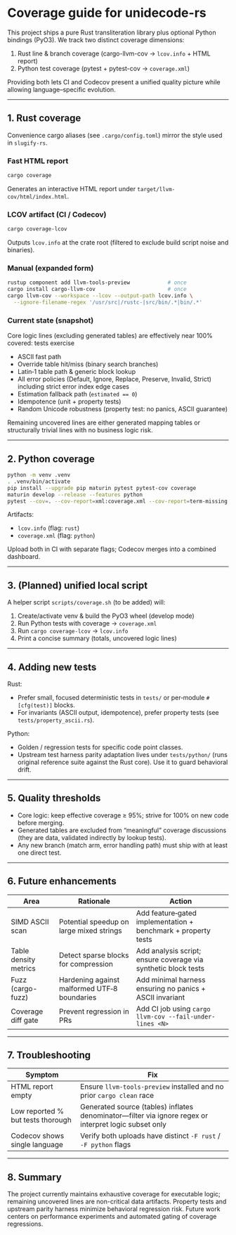 # Coverage guide for unidecode-rs

This project ships a pure Rust transliteration library plus optional Python bindings (PyO3). We track two distinct coverage dimensions:

1. Rust line & branch coverage (cargo-llvm-cov -> `lcov.info` + HTML report)
2. Python test coverage (pytest + pytest-cov -> `coverage.xml`)

Providing both lets CI and Codecov present a unified quality picture while allowing language–specific evolution.

---
## 1. Rust coverage

Convenience cargo aliases (see `.cargo/config.toml`) mirror the style used in `slugify-rs`.

### Fast HTML report
```bash
cargo coverage
```
Generates an interactive HTML report under `target/llvm-cov/html/index.html`.

### LCOV artifact (CI / Codecov)
```bash
cargo coverage-lcov
```
Outputs `lcov.info` at the crate root (filtered to exclude build script noise and binaries).

### Manual (expanded form)
```bash
rustup component add llvm-tools-preview            # once
cargo install cargo-llvm-cov                       # once
cargo llvm-cov --workspace --lcov --output-path lcov.info \
  --ignore-filename-regex '/usr/src|/rustc-|src/bin/.*|bin/.*'
```

### Current state (snapshot)
Core logic lines (excluding generated tables) are effectively near 100% covered: tests exercise
- ASCII fast path
- Override table hit/miss (binary search branches)
- Latin‑1 table path & generic block lookup
- All error policies (Default, Ignore, Replace, Preserve, Invalid, Strict) including strict error index edge cases
- Estimation fallback path (`estimated == 0`)
- Idempotence (unit + property tests)
- Random Unicode robustness (property test: no panics, ASCII guarantee)

Remaining uncovered lines are either generated mapping tables or structurally trivial lines with no business logic risk.

---
## 2. Python coverage

```bash
python -m venv .venv
. .venv/bin/activate
pip install --upgrade pip maturin pytest pytest-cov coverage
maturin develop --release --features python
pytest --cov=. --cov-report=xml:coverage.xml --cov-report=term-missing
```

Artifacts:
- `lcov.info`  (flag: `rust`)
- `coverage.xml` (flag: `python`)

Upload both in CI with separate flags; Codecov merges into a combined dashboard.

---
## 3. (Planned) unified local script

A helper script `scripts/coverage.sh` (to be added) will:
1. Create/activate venv & build the PyO3 wheel (develop mode)
2. Run Python tests with coverage -> `coverage.xml`
3. Run `cargo coverage-lcov` -> `lcov.info`
4. Print a concise summary (totals, uncovered logic lines)

---
## 4. Adding new tests
Rust:
- Prefer small, focused deterministic tests in `tests/` or per‑module `#[cfg(test)]` blocks.
- For invariants (ASCII output, idempotence), prefer property tests (see `tests/property_ascii.rs`).

Python:
- Golden / regression tests for specific code point classes.
- Upstream test harness parity adaptation lives under `tests/python/` (runs original reference suite against the Rust core). Use it to guard behavioral drift.

---
## 5. Quality thresholds
- Core logic: keep effective coverage ≥ 95%; strive for 100% on new code before merging.
- Generated tables are excluded from “meaningful” coverage discussions (they are data, validated indirectly by lookup tests).
- Any new branch (match arm, error handling path) must ship with at least one direct test.

---
## 6. Future enhancements
| Area | Rationale | Action |
|------|-----------|--------|
| SIMD ASCII scan | Potential speedup on large mixed strings | Add feature‑gated implementation + benchmark + property tests |
| Table density metrics | Detect sparse blocks for compression | Add analysis script; ensure coverage via synthetic block tests |
| Fuzz (cargo-fuzz) | Hardening against malformed UTF‑8 boundaries | Add minimal harness ensuring no panics + ASCII invariant |
| Coverage diff gate | Prevent regression in PRs | Add CI job using `cargo llvm-cov --fail-under-lines <N>` |

---
## 7. Troubleshooting
| Symptom | Fix |
|---------|-----|
| HTML report empty | Ensure `llvm-tools-preview` installed and no prior `cargo clean` race |
| Low reported % but tests thorough | Generated source (tables) inflates denominator—filter via ignore regex or interpret logic subset only |
| Codecov shows single language | Verify both uploads have distinct `-F rust` / `-F python` flags |

---
## 8. Summary
The project currently maintains exhaustive coverage for executable logic; remaining uncovered lines are non-critical data artifacts. Property tests and upstream parity harness minimize behavioral regression risk. Future work centers on performance experiments and automated gating of coverage regressions.

